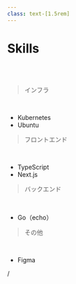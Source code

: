 ```yaml
---
class: text-[1.5rem]
---
```


# Skills

<br>
<br>

<div class="w-full grid grid-cols-2 gap-8">
  <div>

  > インフラ

  <br>

  - Kubernetes
  - Ubuntu
  </div>
  <div>

  > フロントエンド

  <br>

  - TypeScript
  - Next.js
  </div>
  <div>

  > バックエンド

  <br>

  - Go（echo）
  </div>
  <div>

  > その他

  <br>

  - Figma
  </div>
</div>

<div
  class="absolute bottom-[1rem] right-[1rem] text-[1rem]"
>
  <SlideCurrentNo /> / <SlidesTotal />
</div>